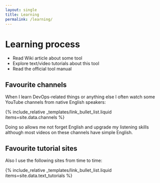 ```yaml
---
layout: single
title: Learning
permalink: /learning/
---
```


# Learning process

- Read Wiki article about some tool
- Explore text/video tutorials about this tool
- Read the official tool manual

## Favourite channels

When I learn DevOps-related things or anything else I often watch some YouTube channels from native English speakers:

{% include_relative _templates/link_bullet_list.liquid items=site.data.channels %}

Doing so allows me not forget English and upgrade my listening skills although most videos on these channels have simple English.

## Favourite tutorial sites

Also I use the following sites from time to time:

{% include_relative _templates/link_bullet_list.liquid items=site.data.text_tutorials %}

